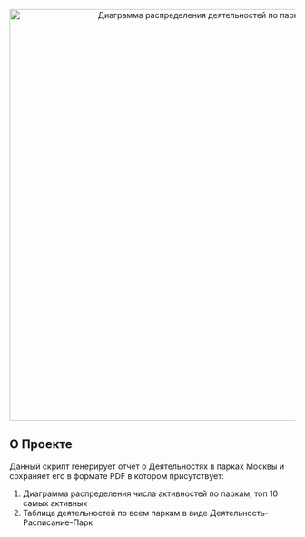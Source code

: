<p align="center">
      <img src="https://im.wampi.ru/2023/08/08/i.png" width="726" alt="Диаграмма распределения деятельностей по паркам Москвы">
</p>

## О Проекте

Данный скрипт генерирует отчёт о Деятельностях в парках Москвы и сохраняет его в формате PDF в котором присутствует:
1. Диаграмма распределения числа активностей по паркам, топ 10 самых активных
2. Таблица деятельностей по всем паркам в виде Деятельность-Расписание-Парк
